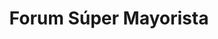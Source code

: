 ---
title: "Forum Súper Mayorista"
url: /caracas/forum-super-mayorista-av-caracas/
shop: supermercado
---
